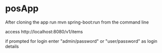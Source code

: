 # posApp

After cloning the app run mvn spring-boot:run from the command line

access http://localhost:8080/v1/items

if prompted for login enter "admin/password" or "user/password" as login details

